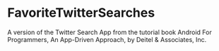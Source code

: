 # FavoriteTwitterSearches
A version of the Twitter Search App from the tutorial book Android For Programmers, An App-Driven Approach, by Deitel &amp; Associates, Inc.

